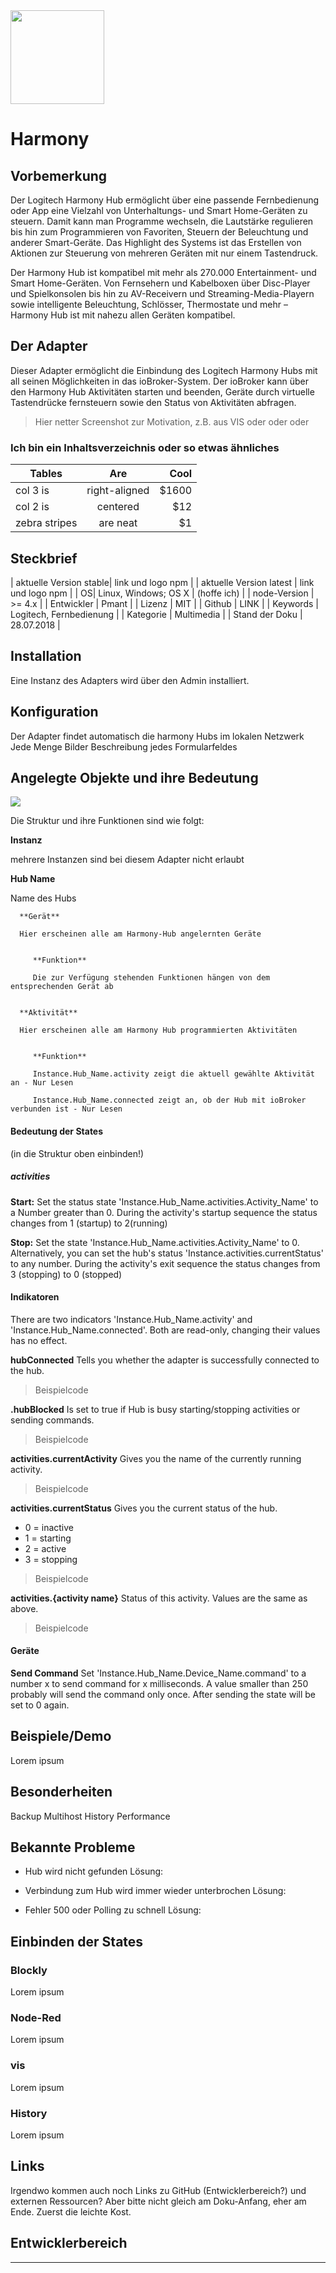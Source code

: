 <img src="media/harmony.png" width=150 hight=150 />

# Harmony

## Vorbemerkung
Der Logitech Harmony Hub ermöglicht über eine passende Fernbedienung oder App
eine Vielzahl von Unterhaltungs- und Smart Home-Geräten zu steuern.
Damit kann man Programme wechseln, die Lautstärke regulieren bis hin zum
Programmieren von Favoriten, Steuern der Beleuchtung und anderer Smart-Geräte. 
Das Highlight des Systems ist das Erstellen von Aktionen zur Steuerung von mehreren
Geräten mit nur einem Tastendruck.

Der Harmony Hub ist kompatibel mit mehr als 270.000 Entertainment- und
Smart Home-Geräten. Von Fernsehern und Kabelboxen über Disc-Player und
Spielkonsolen bis hin zu AV-Receivern und Streaming-Media-Playern sowie
intelligente Beleuchtung, Schlösser, Thermostate und mehr –
Harmony Hub ist mit nahezu allen Geräten kompatibel.


## Der Adapter

Dieser Adapter ermöglicht die Einbindung des Logitech Harmony Hubs mit all
seinen Möglichkeiten in das ioBroker-System. Der ioBroker kann über den
Harmony Hub Aktivitäten starten und beenden, Geräte durch virtuelle Tastendrücke
fernsteuern sowie den Status von Aktivitäten abfragen.

> Hier netter Screenshot zur Motivation, z.B. aus VIS oder oder oder


### Ich bin ein Inhaltsverzeichnis oder so etwas ähnliches
| Tables        | Are           | Cool  |
| ------------- |:-------------:| -----:|
| col 3 is      | right-aligned | $1600 |
| col 2 is      | centered      |   $12 |
| zebra stripes | are neat      |    $1 |


## Steckbrief

| aktuelle Version stable| link und logo npm |
| aktuelle Version latest | link und logo npm      |
| OS| Linux, Windows; OS X | (hoffe ich) |
| node-Version | >= 4.x |
| Entwickler | Pmant |
| Lizenz | MIT |
| Github | LINK |
| Keywords | Logitech, Fernbedienung |
| Kategorie | Multimedia |
| Stand der Doku | 28.07.2018 |


## Installation

Eine Instanz des Adapters wird über den Admin installiert.


##  Konfiguration

Der Adapter findet automatisch die harmony Hubs im lokalen Netzwerk
Jede Menge Bilder
Beschreibung jedes Formularfeldes


## Angelegte Objekte und ihre Bedeutung
<img src="media/adapter_harmony_objects_800.png">

Die Struktur und ihre Funktionen sind wie folgt:

**Instanz**

mehrere Instanzen sind bei diesem Adapter nicht erlaubt


   **Hub Name**
   
   Name des Hubs
   
   
      **Gerät**
      
      Hier erscheinen alle am Harmony-Hub angelernten Geräte
      
         
         **Funktion**
         
         Die zur Verfügung stehenden Funktionen hängen von dem entsprechenden Gerät ab
         
      
      **Aktivität**
      
      Hier erscheinen alle am Harmony Hub programmierten Aktivitäten
      
      
         **Funktion**
         
         Instance.Hub_Name.activity zeigt die aktuell gewählte Aktivität an - Nur Lesen
         
         Instance.Hub_Name.connected zeigt an, ob der Hub mit ioBroker verbunden ist - Nur Lesen





#### Bedeutung der States
(in die Struktur oben einbinden!)

##### activities
**Start:**
Set the status state 'Instance.Hub_Name.activities.Activity_Name' to a Number greater than 0.
During the activity's startup sequence the status changes from 1 (startup) to 2(running)

**Stop:**
Set the state 'Instance.Hub_Name.activities.Activity_Name' to 0.
Alternatively, you can set the hub's status 'Instance.activities.currentStatus' to any number.
During the activity's exit sequence the status changes from 3 (stopping) to 0 (stopped)

#### Indikatoren
There are two indicators 'Instance.Hub_Name.activity' and 'Instance.Hub_Name.connected'. Both are read-only, changing their values has no effect.

**hubConnected**
Tells you whether the adapter is successfully connected to the hub.
> Beispielcode

**.hubBlocked**
Is set to true if Hub is busy starting/stopping activities or sending commands.
> Beispielcode

**activities.currentActivity**
Gives you the name of the currently running activity.
> Beispielcode

**activities.currentStatus**
Gives you the current status of the hub.
- 0 = inactive
- 1 = starting
- 2 = active
- 3 = stopping
> Beispielcode

**activities.{activity name}**
Status of this activity. Values are the same as above.
> Beispielcode


#### Geräte
**Send Command**
Set 'Instance.Hub_Name.Device_Name.command' to a number x to send command for x milliseconds.
A value smaller than 250 probably will send the command only once.
After sending the state will be set to 0 again.


## Beispiele/Demo
Lorem ipsum


## Besonderheiten
Backup
Multihost
History
Performance


## Bekannte Probleme

* Hub wird nicht gefunden
  Lösung:

* Verbindung zum Hub wird immer wieder unterbrochen
  Lösung:

* Fehler 500 oder Polling zu schnell
  Lösung:



## Einbinden der States

### Blockly
Lorem ipsum

### Node-Red
Lorem ipsum

### vis
Lorem ipsum

### History
Lorem ipsum


## Links
Irgendwo kommen auch noch Links zu GitHub (Entwicklerbereich?) und
externen Ressourcen? Aber bitte nicht gleich am Doku-Anfang, eher am Ende.
Zuerst die leichte Kost.



## Entwicklerbereich


----------


